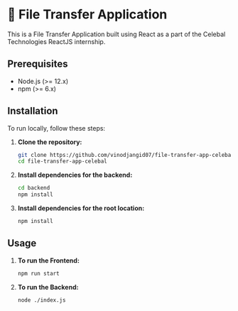 # 📁 File Transfer  Application

This is a File Transfer Application built using React as a part of the Celebal Technologies ReactJS internship. 

## Prerequisites
- Node.js (>= 12.x)
- npm (>= 6.x)

## Installation
To run locally, follow these steps:

1. **Clone the repository:**
    ```bash
    git clone https://github.com/vinodjangid07/file-transfer-app-celebal.git
    cd file-transfer-app-celebal
    ```

2. **Install dependencies for the backend:**
    ```bash
    cd backend
    npm install
    ```

3. **Install dependencies for the root location:**
    ```bash
    npm install
    ```

## Usage

1. **To run the Frontend:**
    ```bash
    npm run start
    ```

2. **To run the Backend:**
    ```bash
    node ./index.js
    ```
